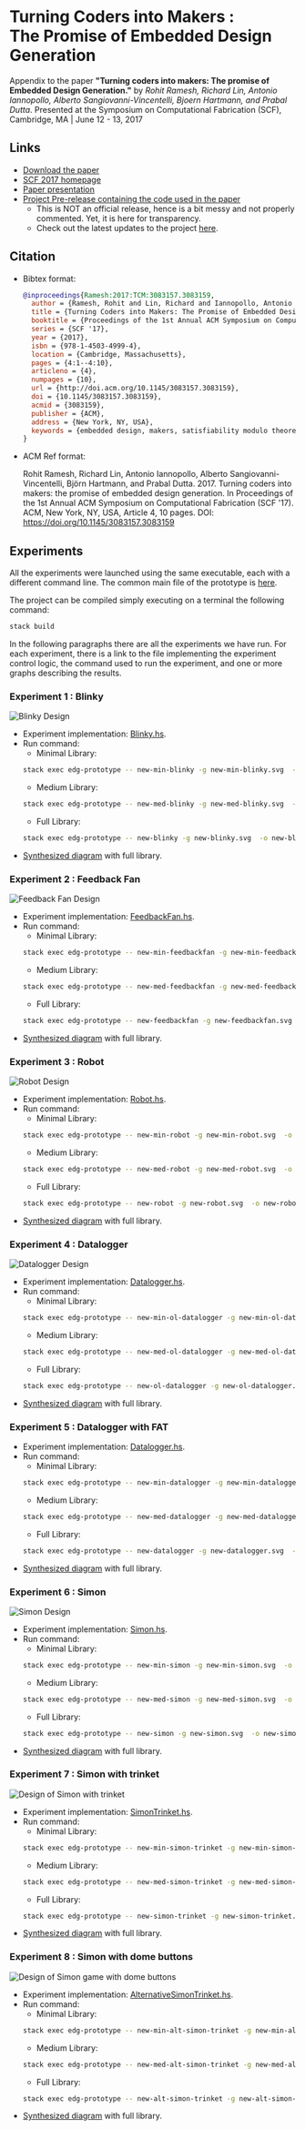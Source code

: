 # Turning Coders into Makers :<br> The Promise of Embedded Design Generation #

Appendix to the paper **"Turning coders into makers: The promise of Embedded Design Generation."** by *Rohit Ramesh, Richard Lin, Antonio Iannopollo, Alberto Sangiovanni-Vincentelli, Bjoern Hartmann, and Prabal Dutta*.
Presented at the Symposium on Computational Fabrication (SCF), Cambridge, MA | June 12 - 13, 2017


## Links ##

  - [Download the paper](https://github.com/lab11/edg-sat-prototype/blob/master/appendix/Ramesh-et-al_EDG.pdf)
  - [SCF 2017 homepage](http://scf.acm.org/)
  - [Paper presentation](http://scf.acm.org/)
  - [Project Pre-release containing the code used in the paper](https://github.com/lab11/edg-sat-prototype/releases/tag/SCF2017)
      - This is NOT an official release, hence is a bit messy and not properly commented. Yet, it is here for transparency.
      - Check out the latest updates to the project [here](https://github.com/lab11/edg-sat-prototype).

## Citation ##

  - Bibtex format:
    ```bibtex
    @inproceedings{Ramesh:2017:TCM:3083157.3083159,
      author = {Ramesh, Rohit and Lin, Richard and Iannopollo, Antonio and Sangiovanni-Vincentelli, Alberto and Hartmann, Bj\"{o}rn and Dutta, Prabal},
      title = {Turning Coders into Makers: The Promise of Embedded Design Generation},
      booktitle = {Proceedings of the 1st Annual ACM Symposium on Computational Fabrication},
      series = {SCF '17},
      year = {2017},
      isbn = {978-1-4503-4999-4},
      location = {Cambridge, Massachusetts},
      pages = {4:1--4:10},
      articleno = {4},
      numpages = {10},
      url = {http://doi.acm.org/10.1145/3083157.3083159},
      doi = {10.1145/3083157.3083159},
      acmid = {3083159},
      publisher = {ACM},
      address = {New York, NY, USA},
      keywords = {embedded design, makers, satisfiability modulo theorem, software defined hardware, synthesis, type system},
    } 
    ```
  - ACM Ref format:
  
    Rohit Ramesh, Richard Lin, Antonio Iannopollo, Alberto Sangiovanni-Vincentelli, Björn Hartmann, and Prabal Dutta. 2017. Turning coders into makers: the promise of embedded design generation. In Proceedings of the 1st Annual ACM Symposium on Computational Fabrication (SCF '17). ACM, New York, NY, USA, Article 4, 10 pages. DOI: https://doi.org/10.1145/3083157.3083159

## Experiments ##
All the experiments were launched using the same executable,
each with a different command line.
The common main file of the prototype is [here](https://github.com/lab11/edg-sat-prototype/blob/SCF2017/app/Main.hs).

The project can be compiled simply executing on a terminal the following command:
```bash
stack build
```

In the following paragraphs there are all the experiments we have run.
For each experiment, there is a link to the file implementing the experiment
control logic, the command used to run the experiment, and one or more graphs describing the results.


### Experiment 1 : Blinky ###

![Blinky Design](https://github.com/lab11/edg-sat-prototype/blob/master/appendix/images/blinky.jpg)

  - Experiment implementation: [Blinky.hs](https://github.com/lab11/edg-sat-prototype/blob/SCF2017/app/NewEncoding/Blinky.hs).
  - Run command:
    - Minimal Library:
    ```bash
    stack exec edg-prototype -- new-min-blinky -g new-min-blinky.svg  -o new-min-blinky.edg
    ```
    - Medium Library:
    ```bash
    stack exec edg-prototype -- new-med-blinky -g new-med-blinky.svg  -o new-med-blinky.edg
    ```
    - Full Library:
    ```bash
    stack exec edg-prototype -- new-blinky -g new-blinky.svg  -o new-blinky.edg
    ```
  - [Synthesized diagram](https://github.com/lab11/edg-sat-prototype/blob/master/appendix/images/new-blinky.svg) with full library.
  <!-- - [Video](https://github.com/lab11/edg-sat-prototype/blob/master/appendix/images/blinky.mp4) of the running system. -->

### Experiment 2 : Feedback Fan ###

![Feedback Fan Design](https://github.com/lab11/edg-sat-prototype/blob/master/appendix/images/feedbackfan.jpg)

  - Experiment implementation: [FeedbackFan.hs](https://github.com/lab11/edg-sat-prototype/blob/SCF2017/app/NewEncoding/FeedbackFan.hs).
  - Run command:
    - Minimal Library:
    ```bash
    stack exec edg-prototype -- new-min-feedbackfan -g new-min-feedbackfan.svg  -o new-min-feedbackfan.edg
    ```
    - Medium Library:
    ```bash
    stack exec edg-prototype -- new-med-feedbackfan -g new-med-feedbackfan.svg  -o new-med-feedbackfan.edg
    ```
    - Full Library:
    ```bash
    stack exec edg-prototype -- new-feedbackfan -g new-feedbackfan.svg  -o new-feedbackfan.edg
    ```
  - [Synthesized diagram](https://github.com/lab11/edg-sat-prototype/blob/master/appendix/images/new-feedbackfan.svg) with full library.
  <!-- - [Video](https://github.com/lab11/edg-sat-prototype/blob/master/appendix/images/feedbackfan.mp4) of the running system. -->

### Experiment 3 : Robot ###

![Robot Design](https://github.com/lab11/edg-sat-prototype/blob/master/appendix/images/robot.jpg)

  - Experiment implementation: [Robot.hs](https://github.com/lab11/edg-sat-prototype/blob/SCF2017/app/NewEncoding/Robot.hs).
  - Run command:
    - Minimal Library:
    ```bash
    stack exec edg-prototype -- new-min-robot -g new-min-robot.svg  -o new-min-robot.edg
    ```
    - Medium Library:
    ```bash
    stack exec edg-prototype -- new-med-robot -g new-med-robot.svg  -o new-med-robot.edg
    ```
    - Full Library:
    ```bash
    stack exec edg-prototype -- new-robot -g new-robot.svg  -o new-robot.edg
    ```
  - [Synthesized diagram](https://github.com/lab11/edg-sat-prototype/blob/master/appendix/images/new-robot.svg) with full library.
  <!-- - [Video](https://github.com/lab11/edg-sat-prototype/blob/master/appendix/images/robot.mp4) of the running system. -->

### Experiment 4 : Datalogger ###

![Datalogger Design](https://github.com/lab11/edg-sat-prototype/blob/master/appendix/images/datalogger.jpg)

  - Experiment implementation: [Datalogger.hs](https://github.com/lab11/edg-sat-prototype/blob/SCF2017/app/NewEncoding/Datalogger.hs).
  - Run command:
    - Minimal Library:
    ```bash
    stack exec edg-prototype -- new-min-ol-datalogger -g new-min-ol-datalogger.svg  -o new-min-ol-datalogger.edg
    ```
    - Medium Library:
    ```bash
    stack exec edg-prototype -- new-med-ol-datalogger -g new-med-ol-datalogger.svg  -o new-med-ol-datalogger.edg
    ```
    - Full Library:
    ```bash
    stack exec edg-prototype -- new-ol-datalogger -g new-ol-datalogger.svg  -o new-ol-datalogger.edg
    ```
   - [Synthesized diagram](https://github.com/lab11/edg-sat-prototype/blob/master/appendix/images/new-ol-datalogger.svg) with full library.

### Experiment 5 : Datalogger with FAT ###

  - Experiment implementation: [Datalogger.hs](https://github.com/lab11/edg-sat-prototype/blob/SCF2017/app/NewEncoding/Datalogger.hs).
  - Run command:
    - Minimal Library:
    ```bash
    stack exec edg-prototype -- new-min-datalogger -g new-min-datalogger.svg  -o new-min-datalogger.edg
    ```
    - Medium Library:
    ```bash
    stack exec edg-prototype -- new-med-datalogger -g new-med-datalogger.svg  -o new-med-datalogger.edg
    ```
    - Full Library:
    ```bash
    stack exec edg-prototype -- new-datalogger -g new-datalogger.svg  -o new-datalogger.edg
    ```
  - [Synthesized diagram](https://github.com/lab11/edg-sat-prototype/blob/master/appendix/images/new-datalogger.svg) with full library.

### Experiment 6 : Simon ###

![Simon Design](https://github.com/lab11/edg-sat-prototype/blob/master/appendix/images/simon.jpg)

  - Experiment implementation: [Simon.hs](https://github.com/lab11/edg-sat-prototype/blob/SCF2017/app/NewEncoding/Simon.hs).
  - Run command:
    - Minimal Library:
    ```bash
    stack exec edg-prototype -- new-min-simon -g new-min-simon.svg  -o new-min-simon.edg
    ```
    - Medium Library:
    ```bash
    stack exec edg-prototype -- new-med-simon -g new-med-simon.svg  -o new-med-simon.edg
    ```
    - Full Library:
    ```bash
    stack exec edg-prototype -- new-simon -g new-simon.svg  -o new-simon.edg
    ```
  - [Synthesized diagram](https://github.com/lab11/edg-sat-prototype/blob/master/appendix/images/new-simon.svg) with full library.
  <!-- - [Video](https://github.com/lab11/edg-sat-prototype/blob/master/appendix/images/simon.mp4) of the running system.-->

### Experiment 7 : Simon with trinket ###

![Design of Simon with trinket](https://github.com/lab11/edg-sat-prototype/blob/master/appendix/images/simon_trinket.jpg)

  - Experiment implementation: [SimonTrinket.hs](https://github.com/lab11/edg-sat-prototype/blob/SCF2017/app/NewEncoding/SimonTrinket.hs).
  - Run command:
    - Minimal Library:
    ```bash
    stack exec edg-prototype -- new-min-simon-trinket -g new-min-simon-trinket.svg  -o new-min-simon-trinket.edg
    ```
    - Medium Library:
    ```bash
    stack exec edg-prototype -- new-med-simon-trinket -g new-med-simon-trinket.svg  -o new-med-simon-trinket.edg
    ```
    - Full Library:
    ```bash
    stack exec edg-prototype -- new-simon-trinket -g new-simon-trinket.svg  -o new-simon-trinket.edg
    ```
  - [Synthesized diagram](https://github.com/lab11/edg-sat-prototype/blob/master/appendix/images/new-simon-trinket.svg) with full library.

### Experiment 8 : Simon with dome buttons ###

![Design of Simon game with dome buttons](https://github.com/lab11/edg-sat-prototype/blob/master/appendix/images/simon_dome.jpg)

  - Experiment implementation: [AlternativeSimonTrinket.hs](https://github.com/lab11/edg-sat-prototype/blob/SCF2017/app/NewEncoding/AlternativeSimonTrinket.hs).
  - Run command:
    - Minimal Library:
    ```bash
    stack exec edg-prototype -- new-min-alt-simon-trinket -g new-min-alt-simon-trinket.svg  -o new-min-alt-simon-trinket.edg
    ```
    - Medium Library:
    ```bash
    stack exec edg-prototype -- new-med-alt-simon-trinket -g new-med-alt-simon-trinket.svg  -o new-med-alt-simon-trinket.edg
    ```
    - Full Library:
    ```bash
    stack exec edg-prototype -- new-alt-simon-trinket -g new-alt-simon-trinket.svg  -o new-alt-simon-trinket.edg
    ```
  - [Synthesized diagram](https://github.com/lab11/edg-sat-prototype/blob/master/appendix/images/new-alt-simon-trinket.svg) with full library.
  <!-- - [Video](https://github.com/lab11/edg-sat-prototype/blob/master/appendix/images/SimonDome.mp4) of the running system.-->
